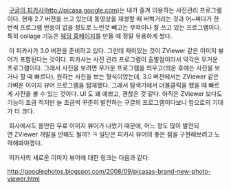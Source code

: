  [구글의 피카사(http://picasa.google.com)](http://picasa.google.com)는 내가 즐겨 이용하는 사진관리 프로그램이다. 현재 2.7 버젼을 쓰고 있는데 동영상을 재생할 때 버벅거리는 것과 어~쩌다가 한번씩 프로그램 반응이 없을 정도로 느린것 빼고는 무척이나 잘 쓰고 있는 프로그램이다. 특히 collage 기능은 [웨딩 홈페이지](http://wedding.wimy.com/)를 만들 때 정말 유용하게 썼다.

 이 피카사가 3.0 버젼을 준비하고 있다. 그런데 재미있는 것이 ZViewer 같은 이미지 뷰어가 포함된다는 것이다. 피카사는 사진 관리 프로그램이 출발점이라서 약각은 무거운 프로그램이다. 그래서 사진을 보려면 무거운 프로그램을 띄우고(띄운 후에는 사진을 보거나 할 때 빠르다), 원하는 사진을 보는 형식이었는데, 3.0 버젼에서는 ZViewer 같은 가벼운 이미지 뷰어 프로그램을 탑재했다. 그래서 탐색기에서 더블클릭을 했을 때 빠르게 사진을 볼 수 있는 것이다. UI 도 꽤 예쁘고, 괜찮은 것 같다. 아직은 ZViewer 보다도 기능이 조금 적지만 늘 조금씩 꾸준히 발전하는 구글의 프로그램이다보니 앞으로의 기대가 더 크다.

 회사에서도 쓸만한 무료 이미지 뷰어가 나왔기 때문에, 어느 정도 많이 발전되면 ZViewer 개발을 안해도 될까? ㅋ 일단은 피카사 뷰어의 좋은 점을 구현해보려고 노력해봐야겠다.

 피카사의 새로운 이미지 뷰어에 대한 링크는 다음과 같다.

<http://googlephotos.blogspot.com/2008/09/picasas-brand-new-photo-viewer.html>
